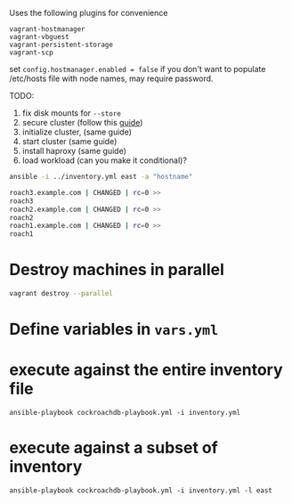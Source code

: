 Uses the following plugins for convenience

```
vagrant-hostmanager
vagrant-vbguest
vagrant-persistent-storage
vagrant-scp
```
set `config.hostmanager.enabled = false` if you don't want to populate /etc/hosts file with node names, may require password.

TODO:

1. fix disk mounts for `--store`
2. secure cluster (follow this [guide](https://www.cockroachlabs.com/docs/stable/deploy-cockroachdb-on-premises.html))
2. initialize cluster, (same guide)
3. start cluster (same guide)
5. install haproxy (same guide)
4. load workload (can you make it conditional)?


```bash
ansible -i ../inventory.yml east -a "hostname"
```

```bash
roach3.example.com | CHANGED | rc=0 >>
roach3
roach2.example.com | CHANGED | rc=0 >>
roach2
roach1.example.com | CHANGED | rc=0 >>
roach1
```

# Destroy machines in parallel
```bash
vagrant destroy --parallel
```

# Define variables in `vars.yml`

# execute against the entire inventory file
`ansible-playbook cockroachdb-playbook.yml -i inventory.yml`

# execute against a subset of inventory
`ansible-playbook cockroachdb-playbook.yml -i inventory.yml -l east`

